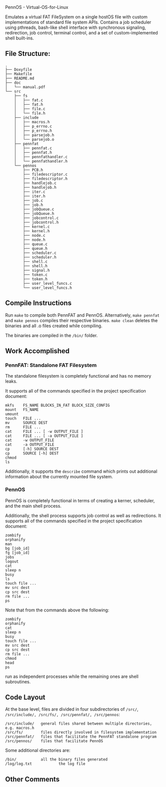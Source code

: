 PennOS - Virtual-OS-for-Linux

Emulates a virtual FAT FileSystem on a single hostOS file with custom implementations of standard file system APIs. Contains a job scheduler using pthreads, bash-like shell interface with synchronous signaling, redirection, job control, terminal control, and a set of custom-implemented shell built-ins.

## File Structure:
```
.
├── Doxyfile
├── Makefile
├── README.md
├── doc
│   └── manual.pdf
└── src
    ├── fs
    │   ├── fat.c
    │   ├── fat.h
    │   ├── file.c
    │   └── file.h
    ├── include
    │   ├── macros.h
    │   ├── p_errno.c
    │   ├── p_errno.h
    │   ├── parsejob.h
    │   └── parsejob.o
    ├── pennfat
    │   ├── pennfat.c
    │   ├── pennfat.h
    │   ├── pennfathandler.c
    │   └── pennfathandler.h
    └── pennos
        ├── PCB.h
        ├── filedescriptor.c
        ├── filedescriptor.h
        ├── handlejob.c
        ├── handlejob.h
        ├── iter.c
        ├── iter.h
        ├── job.c
        ├── job.h
        ├── jobQueue.c
        ├── jobQueue.h
        ├── jobcontrol.c
        ├── jobcontrol.h
        ├── kernel.c
        ├── kernel.h
        ├── node.c
        ├── node.h
        ├── queue.c
        ├── queue.h
        ├── scheduler.c
        ├── scheduler.h
        ├── shell.c
        ├── shell.h
        ├── signal.h
        ├── token.c
        ├── token.h
        ├── user_level_funcs.c
        └── user_level_funcs.h
```
## Compile Instructions
Run ```make``` to compile both PennFAT and PennOS.
Alternatively, ```make pennfat``` and ```make pennos``` compiles their respective binaries.
```make clean``` deletes the binaries and all .o files created while compiling.

The binaries are compiled in the ```/bin/``` folder.

## Work Accomplished
### PennFAT: Standalone FAT Filesystem
The standalone filesystem is completely functional and has no memory leaks.

It supports all of the commands specified in the project specification document:

```
mkfs    FS_NAME BLOCKS_IN_FAT BLOCK_SIZE_CONFIG
mount   FS_NAME
umount
touch   FILE ...
mv      SOURCE DEST
rm      FILE ...
cat     FILE ... [ -w OUTPUT_FILE ]
cat     FILE ... [ -a OUTPUT_FILE ]
cat     -w OUTPUT_FILE
cat     -a OUTPUT_FILE
cp      [-h] SOURCE DEST
cp      SOURCE [-h] DEST
chmod
ls
```
Additionally, it supports the ```describe``` command which prints out additional information about the currently mounted file system.

### PennOS

PennOS is completely functional in terms of creating a kerner, scheduler, and the main shell process.

Additionally, the shell process supports job control as well as redirections. It supports all of the commands specified in the project specification document:

```
zombify
orphanify
man
bg [job_id]
fg [job_id]
jobs
logout
cat
sleep n
busy
ls
touch file ...
mv src dest
cp src dest
rm file ...
ps
```
Note that from the commands above the following:

```
zombify
orphanify
cat
sleep n
busy
touch file ...
mv src dest
cp src dest
rm file ...
chmod
head
ps
```

run as independent processes while the remaining ones are shell subroutines.

## Code Layout

At the base level, files are divided in four subdirectories of ```/src/```, ```/src/include/, /src/fs/, /src/pennfat/, /src/pennos```:

```
/src/include/   general files shared between multiple directories, e.g. macros.h
/src/fs/        files directly involved in filesystem implementation
/src/pennfat/   files that facilitate the PennFAT standalone program
/src/pennos/    files that facilitate PennOS
```

Some additional directories are:

```
/bin/ 			all the binary files generated
/log/log.txt 			the log file
```

## Other Comments
